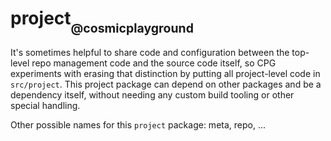 # project<sub><sub>@cosmicplayground</sub></sub>

It's sometimes helpful to share code and configuration between
the top-level repo management code and the source code itself,
so CPG experiments with erasing that distinction
by putting all project-level code in `src/project`.
This project package can depend on other packages and be a dependency itself,
without needing any custom build tooling or other special handling.

Other possible names for this `project` package:
meta, repo, ...
